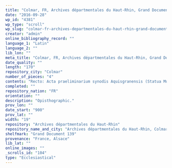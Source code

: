 ```yaml
---
title: "Colmar, FR, Archives départmentales du Haut-Rhin, Grand Document 139"
date: "2016-09-28"
wp_id: "4381"
wp_type: "scroll"
wp_slug: "colmar-fr-archives-departmentales-du-haut-rhin-grand-document-139"
creator: "admin"
online_bibliography_record: ""
language_1: "Latin"
language_2: ""
lib_lon: ""
meta_title: "Colmar, FR, Archives départmentales du Haut-Rhin, Grand Document 139"
date_quality: ""
length: "170"
repository_city: "Colmar"
number_of_pieces: "4"
contents: "Recto: Acta praeliminarium synodis Aquisgranensis (Statua Murbach, 816). Verso: Formulae Sangallenses miscellaneae"
completed: ""
repository_nation: "FR"
orientation: ""
description: "Opisthographic."
prov_lon: ""
date_start: "900"
prov_lat: ""
width: "19"
repository: "Archives départmentales du Haut-Rhin"
repository_name_and_city: "Archives départmentales du Haut-Rhin, Colmar FR"
shelfmark: "Grand Document 139"
provenance: "France, Alsace"
lib_lat: ""
online_images: ""
_scrolls_id: "104"
type: "Ecclesiastical"
---
```



